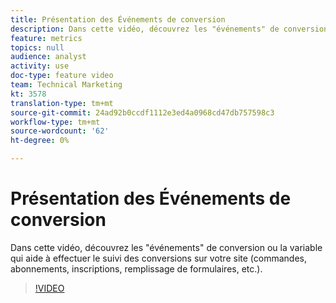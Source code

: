 ```yaml
---
title: Présentation des Événements de conversion
description: Dans cette vidéo, découvrez les "événements" de conversion ou la variable qui aide à effectuer le suivi des conversions sur votre site (commandes, abonnements, inscriptions, remplissage de formulaires, etc.).
feature: metrics
topics: null
audience: analyst
activity: use
doc-type: feature video
team: Technical Marketing
kt: 3578
translation-type: tm+mt
source-git-commit: 24ad92b0ccdf1112e3ed4a0968cd47db757598c3
workflow-type: tm+mt
source-wordcount: '62'
ht-degree: 0%

---
```



# Présentation des Événements de conversion

Dans cette vidéo, découvrez les &quot;événements&quot; de conversion ou la variable qui aide à effectuer le suivi des conversions sur votre site (commandes, abonnements, inscriptions, remplissage de formulaires, etc.).

>[!VIDEO](https://video.tv.adobe.com/v/28764/?quality=12)
